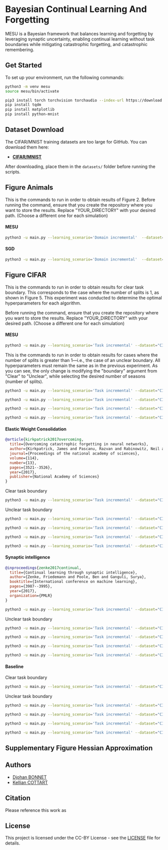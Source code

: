 # Bayesian Continual Learning And Forgetting

MESU is a Bayesian framework that balances learning and forgetting by leveraging synaptic uncertainty, enabling continual learning without task boundaries while mitigating catastrophic forgetting, and catastrophic remembering.

## Get Started

To set up your environment, run the following commands:

```bash
python3 -m venv mesu
source mesu/bin/activate

pip3 install torch torchvision torchaudio --index-url https://download.pytorch.org/whl/cu118
pip install tqdm
pip install matplotlib
pip install python-mnist
```

## Dataset Download

The CIFAR/MNIST training datasets are too large for GitHub. You can download them here:

- **[CIFAR/MNIST](https://www.dropbox.com/scl/fo/oomzzdq99ldkfyyvoylnq/ABxo-0qRKecwa4pzLjb_dpQ?rlkey=0k2r4zpnwgnratzm8m60dlb05&st=ja2716mf&dl=0)**

After downloading, place them in the `datasets/` folder before running the scripts.

## Figure Animals
This is the commands to run in order to obtain results of Figure 2.
Before running the command, ensure that you create the repository where you want to store the results. Replace "YOUR_DIRECTORY" with your desired path. (Choose a different one for each simulation)
#### MESU
```bash
python3 -u main.py --learning_scenario='Domain incremental'  --dataset='ANIMALS'  --algo='MESU' --result_dir="YOUR_DIRECTORY" --argfile="arguments_simu.txt" --batch_size=1 --batch_size_inf=32 --train_epochs=5 --samples_train=10 --samples_inf=100 --activation='Relu' --clamp_grad=0.0 --archi_fcnn 512 64 5 --N=5e5  --reduction='mean' --coeff_likeli=1 --random_seed=1  --c_sigma=60 --sigma_prior=0.1  --ratio_max=0.5 --c_mu=1 --clamp_sigma 1e-4 0.1 --moy_over=50
```
#### SGD
```bash
python3 -u main.py --learning_scenario='Domain incremental'  --dataset='ANIMALS'  --algo='DET' --result_dir="YOUR_DIRECTORY" --argfile="arguments_simu.txt" --batch_size=1 --batch_size_inf=32 --train_epochs=5 --activation='Relu'  --archi_fcnn 512 64 5  --reduction='mean' --coeff_likeli=1 --random_seed=1   --moy_over=50 --torch_optim_name='SGD' --lr=0.005
```
## Figure CIFAR

This is the commands to run in order to obtain results for clear task boundary.
This corresponds to the case where the number of splits is 1, as shown in Figure 5. This experiment was conducted to determine the optimal hyperparameters for each algorithm.

Before running the command, ensure that you create the repository where you want to store the results. Replace "YOUR_DIRECTORY" with your desired path. (Choose a different one for each simulation)

#### MESU
```bash
python3 -u main.py --learning_scenario='Task incremental' --dataset="CIFAR110" --algo='MESU' --result_dir="YOUR_DIRECTORY" --argfile="arguments_simu.txt" --boundary="Clear" --batch_size=200 --batch_size_inf=200 --train_epochs_A=60 --train_epochs_B=60 --activation='Relu' --reduction='sum' --random_seed=10 --num_heads=11 --num_classes=10 --moy_over=1 --samples_train=8 --samples_inf=8 --c_sigma=132 --N=1e6 --c_mu=5 --sigma_prior=1 --clamp_sigma 1e-6 1 --ratio_max=0.02

```
This is the commands to run in order to obtain results for cases where the number of splits is greater than 1—i.e., the case of an unclear boundary.
All hyperparameters must remain the same as in the previous experiment. As you can see, the only change is modifying the "boundary" argument from "Clear" to "Unclear", while selecting the desired number of seasons (number of splits).
```bash
python3 -u main.py --learning_scenario='Task incremental' --dataset="CIFAR110" --algo='MESU' --result_dir="YOUR_DIRECTORY" --argfile="arguments_simu.txt" --boundary="Unclear" --seasons=2 --batch_size=200 --batch_size_inf=200 --train_epochs_A=60 --train_epochs_B=60 --activation='Relu' --reduction='sum' --random_seed=10 --num_heads=11 --num_classes=10 --moy_over=1 --samples_train=8 --samples_inf=8 --c_sigma=132 --N=1e6 --c_mu=5 --sigma_prior=1 --clamp_sigma 1e-6 1 --ratio_max=0.02
```
```bash
python3 -u main.py --learning_scenario='Task incremental' --dataset="CIFAR110" --algo='MESU' --result_dir="YOUR_DIRECTORY" --argfile="arguments_simu.txt" --boundary="Unclear" --seasons=4 --batch_size=200 --batch_size_inf=200 --train_epochs_A=60 --train_epochs_B=60 --activation='Relu' --reduction='sum' --random_seed=10 --num_heads=11 --num_classes=10 --moy_over=1 --samples_train=8 --samples_inf=8 --c_sigma=132 --N=1e6 --c_mu=5 --sigma_prior=1 --clamp_sigma 1e-6 1 --ratio_max=0.02
```
```bash
python3 -u main.py --learning_scenario='Task incremental' --dataset="CIFAR110" --algo='MESU' --result_dir="YOUR_DIRECTORY" --argfile="arguments_simu.txt" --boundary="Unclear" --seasons=8 --batch_size=200 --batch_size_inf=200 --train_epochs_A=60 --train_epochs_B=60 --activation='Relu' --reduction='sum' --random_seed=10 --num_heads=11 --num_classes=10 --moy_over=1 --samples_train=8 --samples_inf=8 --c_sigma=132 --N=1e6 --c_mu=5 --sigma_prior=1 --clamp_sigma 1e-6 1 --ratio_max=0.02
```
```bash
python3 -u main.py --learning_scenario='Task incremental' --dataset="CIFAR110" --algo='MESU' --result_dir="YOUR_DIRECTORY" --argfile="arguments_simu.txt" --boundary="Unclear" --seasons=16 --batch_size=200 --batch_size_inf=200 --train_epochs_A=60 --train_epochs_B=60 --activation='Relu' --reduction='sum' --random_seed=10 --num_heads=11 --num_classes=10 --moy_over=1 --samples_train=8 --samples_inf=8 --c_sigma=132 --N=1e6 --c_mu=5 --sigma_prior=1 --clamp_sigma 1e-6 1 --ratio_max=0.02 
```

#### Elastic Weight Consolidation 
```bibtex
@article{kirkpatrick2017overcoming,
  title={Overcoming catastrophic forgetting in neural networks},
  author={Kirkpatrick, James and Pascanu, Razvan and Rabinowitz, Neil and Veness, Joel and Desjardins, Guillaume and Rusu, Andrei A and Milan, Kieran and Quan, John and Ramalho, Tiago and Grabska-Barwinska, Agnieszka and others},
  journal={Proceedings of the national academy of sciences},
  volume={114},
  number={13},
  pages={3521--3526},
  year={2017},
  publisher={National Academy of Sciences}
}
```
Clear task boundary
```bash
python3 -u main.py --learning_scenario='Task incremental' --dataset="CIFAR110" --algo='EWC' --result_dir="YOUR_DIRECTORY" --argfile="arguments_simu.txt" --boundary="Clear" --batch_size=200 --batch_size_inf=200 --batch_size_fisher=1 --train_epochs_A=60 --train_epochs_B=60 --activation='Relu' --reduction='mean' --random_seed=10 --num_heads=11 --num_classes=10 --lr=0.001 --lambda=5 --torch_optim_name='Adam'
```
Unclear task boundary
```bash
python3 -u main.py --learning_scenario='Task incremental' --dataset="CIFAR110" --algo='EWC' --result_dir="YOUR_DIRECTORY" --argfile="arguments_simu.txt" --boundary="Unclear" --seasons=2 --batch_size=200 --batch_size_inf=200 --batch_size_fisher=1 --train_epochs_A=60 --train_epochs_B=60 --activation='Relu' --reduction='mean' --random_seed=10 --num_heads=11 --num_classes=10 --lr=0.001 --lambda=5 --torch_optim_name='Adam'
```
```bash
python3 -u main.py --learning_scenario='Task incremental' --dataset="CIFAR110" --algo='EWC' --result_dir="YOUR_DIRECTORY" --argfile="arguments_simu.txt" --boundary="Unclear" --seasons=4 --batch_size=200 --batch_size_inf=200 --batch_size_fisher=1 --train_epochs_A=60 --train_epochs_B=60 --activation='Relu' --reduction='mean' --random_seed=10 --num_heads=11 --num_classes=10 --lr=0.001 --lambda=5 --torch_optim_name='Adam'
```
```bash
python3 -u main.py --learning_scenario='Task incremental' --dataset="CIFAR110" --algo='EWC' --result_dir="YOUR_DIRECTORY" --argfile="arguments_simu.txt" --boundary="Unclear" --seasons=8 --batch_size=200 --batch_size_inf=200 --batch_size_fisher=1 --train_epochs_A=60 --train_epochs_B=60 --activation='Relu' --reduction='mean' --random_seed=10 --num_heads=11 --num_classes=10 --lr=0.001 --lambda=5 --torch_optim_name='Adam'
```
```bash
python3 -u main.py --learning_scenario='Task incremental' --dataset="CIFAR110" --algo='EWC' --result_dir="YOUR_DIRECTORY" --argfile="arguments_simu.txt" --boundary="Unclear" --seasons=16 --batch_size=200 --batch_size_inf=200 --batch_size_fisher=1 --train_epochs_A=60 --train_epochs_B=60 --activation='Relu' --reduction='mean' --random_seed=10 --num_heads=11 --num_classes=10 --lr=0.001 --lambda=5 --torch_optim_name='Adam'
```

#### Synaptic intelligence
```bibtex
@inproceedings{zenke2017continual,
  title={Continual learning through synaptic intelligence},
  author={Zenke, Friedemann and Poole, Ben and Ganguli, Surya},
  booktitle={International conference on machine learning},
  pages={3987--3995},
  year={2017},
  organization={PMLR}
}
```
```bash
python3 -u main.py --learning_scenario='Task incremental' --dataset="CIFAR110" --algo='SI' --result_dir="YOUR_DIRECTORY" --argfile="arguments_simu.txt" --boundary="Clear" --batch_size=200  --batch_size_inf=200 --train_epochs_A=60 --train_epochs_B=60 --activation='Relu' --reduction='mean' --random_seed=10 --num_heads=11 --num_classes=10 --lr=0.001 --c_si=0.08 --torch_optim_name='Adam' 
```
 Unclear task boundary

```bash
python3 -u main.py --learning_scenario='Task incremental' --dataset="CIFAR110" --algo='SI' --result_dir="YOUR_DIRECTORY" --argfile="arguments_simu.txt" --boundary="Unclear" --seasons=2 --batch_size=200 - --batch_size_inf=200 --train_epochs_A=60 --train_epochs_B=60 --activation='Relu' --reduction='mean' --random_seed=10 --num_heads=11 --num_classes=10 --lr=0.001 --c_si=0.08 --torch_optim_name='Adam' > 
```
```bash
python3 -u main.py --learning_scenario='Task incremental' --dataset="CIFAR110" --algo='SI' --result_dir="YOUR_DIRECTORY" --argfile="arguments_simu.txt" --boundary="Unclear" --seasons=4 --batch_size=200 - --batch_size_inf=200 --train_epochs_A=60 --train_epochs_B=60 --activation='Relu' --reduction='mean' --random_seed=10 --num_heads=11 --num_classes=10 --lr=0.001 --c_si=0.08 --torch_optim_name='Adam' > 
```
```bash
python3 -u main.py --learning_scenario='Task incremental' --dataset="CIFAR110" --algo='SI' --result_dir="YOUR_DIRECTORY" --argfile="arguments_simu.txt" --boundary="Unclear" --seasons=8 --batch_size=200 - --batch_size_inf=200 --train_epochs_A=60 --train_epochs_B=60 --activation='Relu' --reduction='mean' --random_seed=10 --num_heads=11 --num_classes=10 --lr=0.001 --c_si=0.08 --torch_optim_name='Adam' > 
```
```bash
python3 -u main.py --learning_scenario='Task incremental' --dataset="CIFAR110" --algo='SI' --result_dir="YOUR_DIRECTORY" --argfile="arguments_simu.txt" --boundary="Unclear" --seasons=16 --batch_size=200 - --batch_size_inf=200 --train_epochs_A=60 --train_epochs_B=60 --activation='Relu' --reduction='mean' --random_seed=10 --num_heads=11 --num_classes=10 --lr=0.001 --c_si=0.08 --torch_optim_name='Adam' > 
```
#### Baseline
Clear task boundary

```bash
python3 -u main.py --learning_scenario='Task incremental' --dataset="CIFAR110" --algo='DET' --result_dir="YOUR_DIRECTORY" --argfile="arguments_simu.txt" --boundary="Clear" --batch_size=200 --batch_size_inf=200 --train_epochs_A=60 --train_epochs_B=60 --activation='Relu' --reduction='mean' --random_seed=10 --num_heads=11 --num_classes=10 --lr=0.001  --torch_optim_name='Adam'
```
 Unclear task boundary
```bash
python3 -u main.py --learning_scenario='Task incremental' --dataset="CIFAR110" --algo='DET' --result_dir="YOUR_DIRECTORY" --argfile="arguments_simu.txt" --boundary="Unclear" --seasons=2 --batch_size=200 --batch_size_inf=200 --train_epochs_A=60 --train_epochs_B=60 --activation='Relu' --reduction='mean' --random_seed=10 --num_heads=11 --num_classes=10 --lr=0.001  --torch_optim_name='Adam'
```
 ```bash
python3 -u main.py --learning_scenario='Task incremental' --dataset="CIFAR110" --algo='DET' --result_dir="YOUR_DIRECTORY" --argfile="arguments_simu.txt" --boundary="Unclear" --seasons=4 --batch_size=200 --batch_size_inf=200 --train_epochs_A=60 --train_epochs_B=60 --activation='Relu' --reduction='mean' --random_seed=10 --num_heads=11 --num_classes=10 --lr=0.001  --torch_optim_name='Adam'
```
```bash
python3 -u main.py --learning_scenario='Task incremental' --dataset="CIFAR110" --algo='DET' --result_dir="YOUR_DIRECTORY" --argfile="arguments_simu.txt" --boundary="Unclear" --seasons=8 --batch_size=200 --batch_size_inf=200 --train_epochs_A=60 --train_epochs_B=60 --activation='Relu' --reduction='mean' --random_seed=10 --num_heads=11 --num_classes=10 --lr=0.001  --torch_optim_name='Adam'
```
```bash
python3 -u main.py --learning_scenario='Task incremental' --dataset="CIFAR110" --algo='DET' --result_dir="YOUR_DIRECTORY" --argfile="arguments_simu.txt" --boundary="Unclear" --seasons=16 --batch_size=200 --batch_size_inf=200 --train_epochs_A=60 --train_epochs_B=60 --activation='Relu' --reduction='mean' --random_seed=10 --num_heads=11 --num_classes=10 --lr=0.001  --torch_optim_name='Adam'
```

## Supplementary Figure Hessian Approximation



## Authors

- [Djohan BONNET](https://scholar.google.com/citations?user=1cSwOPIAAAAJ&hl=en)
- [Kellian COTTART](https://scholar.google.com/citations?hl=en&user=Akg-AH4AAAAJ)

## Citation

Please reference this work as

## License

This project is licensed under the CC-BY License - see the [LICENSE](LICENSE) file for details.
